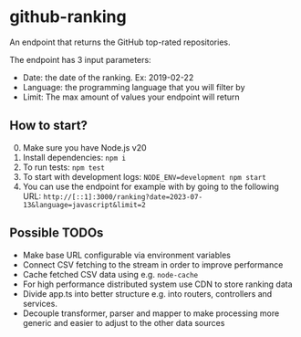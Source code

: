 # github-ranking

An endpoint that returns the GitHub top-rated repositories.

The endpoint has 3 input parameters:

- Date: the date of the ranking. Ex: 2019-02-22
- Language: the programming language that you will filter by
- Limit: The max amount of values your endpoint will return

## How to start?

0. Make sure you have Node.js v20
1. Install dependencies: `npm i`
2. To run tests: `npm test`
3. To start with development logs: `NODE_ENV=development npm start`
4. You can use the endpoint for example with by going to the following URL: `http://[::1]:3000/ranking?date=2023-07-13&language=javascript&limit=2`

## Possible TODOs
- Make base URL configurable via environment variables
- Connect CSV fetching to the stream in order to improve performance
- Cache fetched CSV data using e.g. `node-cache`
- For high performance distributed system use CDN to store ranking data
- Divide app.ts into better structure e.g. into routers, controllers and services.
- Decouple transformer, parser and mapper to make processing more generic and easier to adjust to the other data sources
